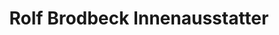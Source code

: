 ---
title: "Rolf Brodbeck Innenausstatter"
url: /schoenenbuch/rolf-brodbeck-innenausstatter/
shop: Raumausstattung
---